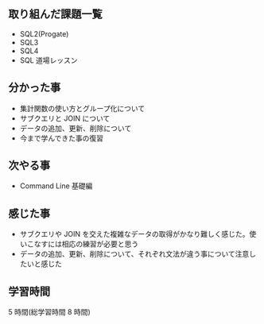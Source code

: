 ## 取り組んだ課題一覧

- SQL2(Progate)
- SQL3
- SQL4
- SQL 道場レッスン

## 分かった事

- 集計関数の使い方とグループ化について
- サブクエリと JOIN について
- データの追加、更新、削除について
- 今まで学んできた事の復習

## 次やる事

- Command Line 基礎編

## 感じた事

- サブクエリや JOIN を交えた複雑なデータの取得がかなり難しく感じた。使いこなすには相応の練習が必要と思う
- データの追加、更新、削除について、それぞれ文法が違う事について注意したいと感じた

## 学習時間

5 時間(総学習時間 8 時間)

